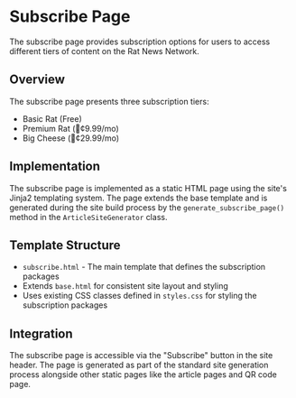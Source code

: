 # Subscribe Page

The subscribe page provides subscription options for users to access different tiers of content on the Rat News Network.

## Overview

The subscribe page presents three subscription tiers:
- Basic Rat (Free)
- Premium Rat (🧀¢9.99/mo)
- Big Cheese (🧀¢29.99/mo)

## Implementation

The subscribe page is implemented as a static HTML page using the site's Jinja2 templating system. The page extends the base template and is generated during the site build process by the `generate_subscribe_page()` method in the `ArticleSiteGenerator` class.

## Template Structure

- `subscribe.html` - The main template that defines the subscription packages
- Extends `base.html` for consistent site layout and styling
- Uses existing CSS classes defined in `styles.css` for styling the subscription packages

## Integration

The subscribe page is accessible via the "Subscribe" button in the site header. The page is generated as part of the standard site generation process alongside other static pages like the article pages and QR code page.
